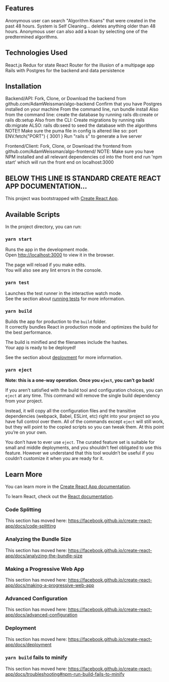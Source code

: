 ## Features
Anonymous user can search "Algorithm Koans" that were created in the past 48 hours.
System is Self Cleaning... deletes anything older than 48 hours.
Anonymous user can also add a koan by selecting one of the predtermined algorithms. 

## Technologies Used
React.js
Redux for state
React Router for the illusion of a multipage app 
Rails with Postgres for the backend and data persistence

## Installation

Backend/API:
Fork, Clone, or Download the backend from github.com/AdamWeissman/algo-backend
Confirm that you have Postgres installed on your machine
From the command line, run bundle install
Also from the command line: create the database by running rails db:create or rails db:setup
Also from the CLI: Create migrations by running rails db:migrate
ALSO: rails db:seed to seed the database with the algorithms
NOTE!! Make sure the puma file in config is altered like so: port ENV.fetch("PORT") { 3001 }
Run "rails s" to generate a live server

Frontend/Client:
Fork, Clone, or Download the frontend from github.com/AdamWeissman/algo-frontend/
NOTE: Make sure you have NPM installed and all relevant dependencies
cd into the front end
run 'npm start' which will run the front end on localhost:3000 

## BELOW THIS LINE IS STANDARD CREATE REACT APP DOCUMENTATION...

This project was bootstrapped with [Create React App](https://github.com/facebook/create-react-app).

## Available Scripts

In the project directory, you can run:

### `yarn start`

Runs the app in the development mode.<br />
Open [http://localhost:3000](http://localhost:3000) to view it in the browser.

The page will reload if you make edits.<br />
You will also see any lint errors in the console.

### `yarn test`

Launches the test runner in the interactive watch mode.<br />
See the section about [running tests](https://facebook.github.io/create-react-app/docs/running-tests) for more information.

### `yarn build`

Builds the app for production to the `build` folder.<br />
It correctly bundles React in production mode and optimizes the build for the best performance.

The build is minified and the filenames include the hashes.<br />
Your app is ready to be deployed!

See the section about [deployment](https://facebook.github.io/create-react-app/docs/deployment) for more information.

### `yarn eject`

**Note: this is a one-way operation. Once you `eject`, you can’t go back!**

If you aren’t satisfied with the build tool and configuration choices, you can `eject` at any time. This command will remove the single build dependency from your project.

Instead, it will copy all the configuration files and the transitive dependencies (webpack, Babel, ESLint, etc) right into your project so you have full control over them. All of the commands except `eject` will still work, but they will point to the copied scripts so you can tweak them. At this point you’re on your own.

You don’t have to ever use `eject`. The curated feature set is suitable for small and middle deployments, and you shouldn’t feel obligated to use this feature. However we understand that this tool wouldn’t be useful if you couldn’t customize it when you are ready for it.

## Learn More

You can learn more in the [Create React App documentation](https://facebook.github.io/create-react-app/docs/getting-started).

To learn React, check out the [React documentation](https://reactjs.org/).

### Code Splitting

This section has moved here: https://facebook.github.io/create-react-app/docs/code-splitting

### Analyzing the Bundle Size

This section has moved here: https://facebook.github.io/create-react-app/docs/analyzing-the-bundle-size

### Making a Progressive Web App

This section has moved here: https://facebook.github.io/create-react-app/docs/making-a-progressive-web-app

### Advanced Configuration

This section has moved here: https://facebook.github.io/create-react-app/docs/advanced-configuration

### Deployment

This section has moved here: https://facebook.github.io/create-react-app/docs/deployment

### `yarn build` fails to minify

This section has moved here: https://facebook.github.io/create-react-app/docs/troubleshooting#npm-run-build-fails-to-minify

